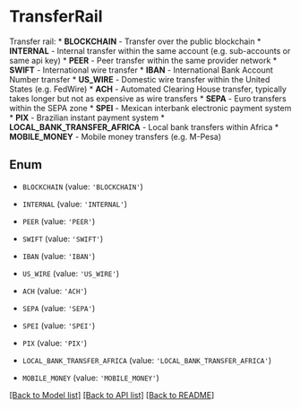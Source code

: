 # TransferRail

Transfer rail:  * **BLOCKCHAIN** - Transfer over the public blockchain * **INTERNAL** - Internal transfer within the same account (e.g. sub-accounts or same api key) * **PEER** - Peer transfer within the same provider network * **SWIFT** - International wire transfer * **IBAN** - International Bank Account Number transfer * **US_WIRE** - Domestic wire transfer within the United States (e.g. FedWire) * **ACH** - Automated Clearing House transfer, typically takes longer but not as expensive as wire transfers * **SEPA** - Euro transfers within the SEPA zone * **SPEI** - Mexican interbank electronic payment system * **PIX** - Brazilian instant payment system * **LOCAL_BANK_TRANSFER_AFRICA** - Local bank transfers within Africa * **MOBILE_MONEY** - Mobile money transfers (e.g. M-Pesa) 

## Enum

* `BLOCKCHAIN` (value: `'BLOCKCHAIN'`)

* `INTERNAL` (value: `'INTERNAL'`)

* `PEER` (value: `'PEER'`)

* `SWIFT` (value: `'SWIFT'`)

* `IBAN` (value: `'IBAN'`)

* `US_WIRE` (value: `'US_WIRE'`)

* `ACH` (value: `'ACH'`)

* `SEPA` (value: `'SEPA'`)

* `SPEI` (value: `'SPEI'`)

* `PIX` (value: `'PIX'`)

* `LOCAL_BANK_TRANSFER_AFRICA` (value: `'LOCAL_BANK_TRANSFER_AFRICA'`)

* `MOBILE_MONEY` (value: `'MOBILE_MONEY'`)

[[Back to Model list]](../README.md#documentation-for-models) [[Back to API list]](../README.md#documentation-for-api-endpoints) [[Back to README]](../README.md)


